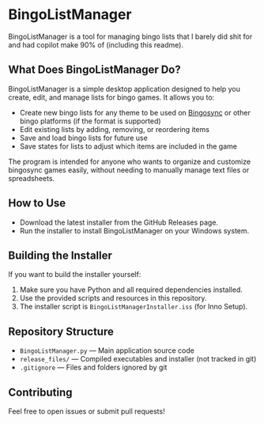 # BingoListManager

BingoListManager is a tool for managing bingo lists that I barely did shit for and had copilot make 90% of (including this readme).

## What Does BingoListManager Do?
BingoListManager is a simple desktop application designed to help you create, edit, and manage lists for bingo games. It allows you to:
- Create new bingo lists for any theme to be used on [Bingosync](https://bingosync.com) or other bingo platforms (if the format is supported)
- Edit existing lists by adding, removing, or reordering items
- Save and load bingo lists for future use
- Save states for lists to adjust which items are included in the game

The program is intended for anyone who wants to organize and customize bingosync games easily, without needing to manually manage text files or spreadsheets.

## How to Use
- Download the latest installer from the GitHub Releases page.
- Run the installer to install BingoListManager on your Windows system.

## Building the Installer
If you want to build the installer yourself:
1. Make sure you have Python and all required dependencies installed.
2. Use the provided scripts and resources in this repository.
3. The installer script is `BingoListManagerInstaller.iss` (for Inno Setup).

## Repository Structure
- `BingoListManager.py` — Main application source code
- `release_files/` — Compiled executables and installer (not tracked in git)
- `.gitignore` — Files and folders ignored by git

## Contributing
Feel free to open issues or submit pull requests!

